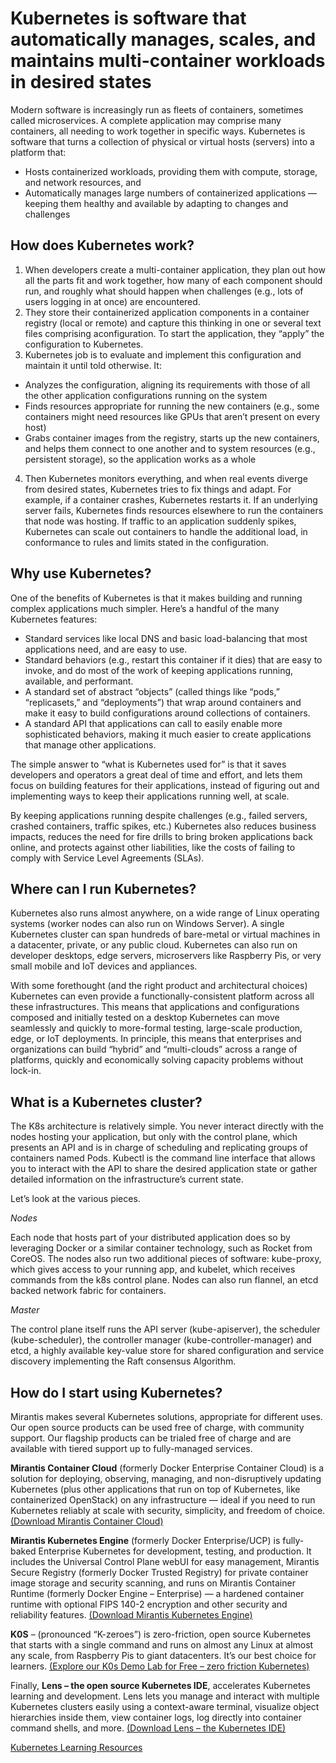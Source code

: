 # Kubernetes is software that automatically manages, scales, and maintains multi-container workloads in desired states

Modern software is increasingly run as fleets of containers, sometimes called microservices. A complete application may comprise many containers, all needing to work together in specific ways. Kubernetes is software that turns a collection of physical or virtual hosts (servers) into a platform that:
- Hosts containerized workloads, providing them with compute, storage, and network resources, and
- Automatically manages large numbers of containerized applications — keeping them healthy and available by adapting to changes and challenges

## How does Kubernetes work?

1. When developers create a multi-container application, they plan out how all the parts fit and work together, how many of each component should run, and roughly what should happen when challenges (e.g., lots of users logging in at once) are encountered.
2. They store their containerized application components in a container registry (local or remote) and capture this thinking in one or several text files comprising aconfiguration. To start the application, they “apply” the configuration to Kubernetes.
3. Kubernetes job is to evaluate and implement this configuration and maintain it until told otherwise. It:
  - Analyzes the configuration, aligning its requirements with those of all the other application configurations running on the system
  - Finds resources appropriate for running the new containers (e.g., some containers might need resources like GPUs that aren’t present on every host)
  - Grabs container images from the registry, starts up the new containers, and helps them connect to one another and to system resources (e.g., persistent storage), so the application works as a whole
4. Then Kubernetes monitors everything, and when real events diverge from desired states, Kubernetes tries to fix things and adapt. For example, if a container crashes, Kubernetes restarts it. If an underlying server fails, Kubernetes finds resources elsewhere to run the containers that node was hosting. If traffic to an application suddenly spikes, Kubernetes can scale out containers to handle the additional load, in conformance to rules and limits stated in the configuration.

## Why use Kubernetes?

One of the benefits of Kubernetes is that it makes building and running complex applications much simpler. Here’s a handful of the many Kubernetes features:
- Standard services like local DNS and basic load-balancing that most applications need, and are easy to use.
- Standard behaviors (e.g., restart this container if it dies) that are easy to invoke, and do most of the work of keeping applications running, available, and performant.
- A standard set of abstract “objects” (called things like “pods,” “replicasets,” and “deployments”) that wrap around containers and make it easy to build configurations around collections of containers.
- A standard API that applications can call to easily enable more sophisticated behaviors, making it much easier to create applications that manage other applications.

The simple answer to “what is Kubernetes used for” is that it saves developers and operators a great deal of time and effort, and lets them focus on building features for their applications, instead of figuring out and implementing ways to keep their applications running well, at scale.

By keeping applications running despite challenges (e.g., failed servers, crashed containers, traffic spikes, etc.) Kubernetes also reduces business impacts, reduces the need for fire drills to bring broken applications back online, and protects against other liabilities, like the costs of failing to comply with Service Level Agreements (SLAs).

## Where can I run Kubernetes?

Kubernetes also runs almost anywhere, on a wide range of Linux operating systems (worker nodes can also run on Windows Server). A single Kubernetes cluster can span hundreds of bare-metal or virtual machines in a datacenter, private, or any public cloud. Kubernetes can also run on developer desktops, edge servers, microservers like Raspberry Pis, or very small mobile and IoT devices and appliances.

With some forethought (and the right product and architectural choices) Kubernetes can even provide a functionally-consistent platform across all these infrastructures. This means that applications and configurations composed and initially tested on a desktop Kubernetes can move seamlessly and quickly to more-formal testing, large-scale production, edge, or IoT deployments. In principle, this means that enterprises and organizations can build “hybrid” and “multi-clouds” across a range of platforms, quickly and economically solving capacity problems without lock-in.

## What is a Kubernetes cluster?

The K8s architecture is relatively simple. You never interact directly with the nodes hosting your application, but only with the control plane, which presents an API and is in charge of scheduling and replicating groups of containers named Pods. Kubectl is the command line interface that allows you to interact with the API to share the desired application state or gather detailed information on the infrastructure’s current state.

Let’s look at the various pieces.

*Nodes*

Each node that hosts part of your distributed application does so by leveraging Docker or a similar container technology, such as Rocket from CoreOS. The nodes also run two additional pieces of software: kube-proxy, which gives access to your running app, and kubelet, which receives commands from the k8s control plane. Nodes can also run flannel, an etcd backed network fabric for containers.

*Master*

The control plane itself runs the API server (kube-apiserver), the scheduler (kube-scheduler), the controller manager (kube-controller-manager) and etcd, a highly available key-value store for shared configuration and service discovery implementing the Raft consensus Algorithm.

## How do I start using Kubernetes?

Mirantis makes several Kubernetes solutions, appropriate for different uses. Our open source products can be used free of charge, with community support. Our flagship products can be trialed free of charge and are available with tiered support up to fully-managed services.

**Mirantis Container Cloud** (formerly Docker Enterprise Container Cloud) is a solution for deploying, observing, managing, and non-disruptively updating Kubernetes (plus other applications that run on top of Kubernetes, like containerized OpenStack) on any infrastructure — ideal if you need to run Kubernetes reliably at scale with security, simplicity, and freedom of choice. [(Download Mirantis Container Cloud)](https://www.mirantis.com/download/container-orchestration/mirantis-container-cloud/)

**Mirantis Kubernetes Engine** (formerly Docker Enterprise/UCP) is fully-baked Enterprise Kubernetes for development, testing, and production. It includes the Universal Control Plane webUI for easy management, Mirantis Secure Registry (formerly Docker Trusted Registry) for private container image storage and security scanning, and runs on Mirantis Container Runtime (formerly Docker Engine – Enterprise) — a hardened container runtime with optional FIPS 140-2 encryption and other security and reliability features. [(Download Mirantis Kubernetes Engine)](https://www.mirantis.com/download/container-orchestration/mirantis-kubernetes-engine/)

**K0S** – (pronounced “K-zeroes”) is zero-friction, open source Kubernetes that starts with a single command and runs on almost any Linux at almost any scale, from Raspberry Pis to giant datacenters. It’s our best choice for learners. [(Explore our K0s Demo Lab for Free – zero friction Kubernetes)](https://learn.mirantis.com/store/2993128-k0s-demo-lab)

Finally, **Lens – the open source Kubernetes IDE**, accelerates Kubernetes learning and development. Lens lets you manage and interact with multiple Kubernetes clusters easily using a context-aware terminal, visualize object hierarchies inside them, view container logs, log directly into container command shells, and more. [(Download Lens – the Kubernetes IDE)](https://www.mirantis.com/download/open-source/lens-kubernetes-ide/)

[Kubernetes Learning Resources](http://training.mirantis.com)
